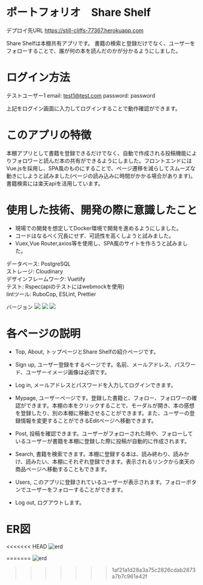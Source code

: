 # ポートフォリオ　Share Shelf

デプロイ先URL
https://still-cliffs-77367.herokuapp.com<br>

Share Shelfは本棚共有アプリです。
書籍の検索と登録だけでなく、ユーザーをフォローすることで、誰が何の本を読んだのかが分かるようにしました。


# ログイン方法

テストユーザー1
email: test1@test.com
password: password<br>

上記をログイン画面に入力してログインすることで動作確認ができます。


# このアプリの特徴

本棚アプリとして書籍を登録できるだけでなく、自動で作成される投稿機能によりフォロワーと読んだ本の共有ができるようにしました。フロントエンドにはVue.jsを採用し、SPA風のものにすることで、ページ遷移を減らしてスムーズな動きにしようと試みました(ページの読み込みに時間がかかる場合があります)。書籍検索には楽天apiを活用しています。


# 使用した技術、開発の際に意識したこと

* 現場での開発を想定してDocker環境で開発を進めるようにしました。
* コードはなるべく冗長にせず、可読性を高くしようと試みました。
* Vuex,Vue Router,axios等を使用し、SPA風のサイトを作ろうと試みました。

データベース: PostgreSQL<br>
ストレージ: Cloudinary<br>
デザインフレームワーク: Vuetify<br>
テスト: Rspec(apiのテストにはwebmockを使用)<br>
lintツール: RuboCop, ESLint, Prettier<br>

バージョン
![](https://img.shields.io/badge/Ruby-2.6.6-red.svg)
![](https://img.shields.io/badge/Rails-6.0.3-red.svg)
![](https://img.shields.io/badge/Vue-2.6.12-brightgreen.svg)


# 各ページの説明

* Top, About, トップページとShare Shelfの紹介ページです。

* Sign up, ユーザー登録をするページです。名前、メールアドレス、パスワード、ユーザーイメージ画像は必須です。

* Log in, メールアドレスとパスワードを入力してログインできます。

* Mypage, ユーザーページです。登録した書籍と、フォロー、フォロワーの確認ができます。本棚の本をクリックすることで、モーダルが開き、本の感想を登録したり、別の本棚に移動させることができます。また、ユーザーの登録情報を変更することができるEditページへ移動できます。

* Post, 投稿を確認できます。ユーザーがフォローされた時や、フォローしているユーザーが書籍を本棚に登録した際に投稿が自動的に作成されます。

* Search, 書籍を検索できます。本棚に登録する本は、読み終わり、読みかけ、読みたい、本棚にそれぞれ登録できます。表示されるリンクから楽天の商品ページへ移動することもできます。

* Users, このアプリに登録されているユーザーが表示されます。フォローボタンでユーザーをフォローすることができます。

* Log out, ログアウトします。


# ER図

<<<<<<< HEAD
![erd](https://user-images.githubusercontent.com/47806014/101282352-0d649c00-3818-11eb-9b07-3838b0212d1d.png)

=======
![erd](https://user-images.githubusercontent.com/64263527/100711681-f9263680-33f4-11eb-95c0-8b44bea2b372.png)
>>>>>>> 1af21a1d28a3a75c2826cdab2873a7b7c961e42f
